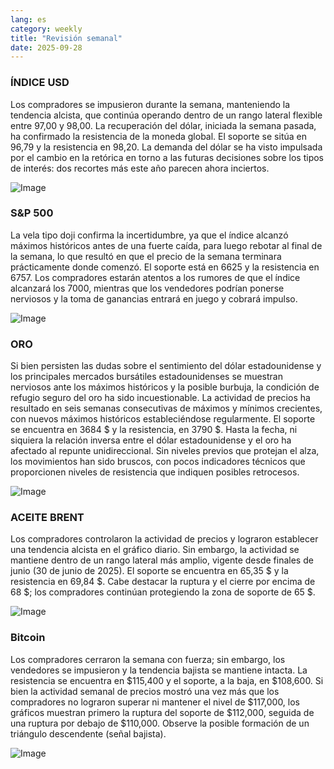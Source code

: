 ```yaml
---
lang: es
category: weekly
title: "Revisión semanal"
date: 2025-09-28
---
```


### ÍNDICE USD

Los compradores se impusieron durante la semana, manteniendo la tendencia alcista, que continúa operando dentro de un rango lateral flexible entre 97,00 y 98,00. La recuperación del dólar, iniciada la semana pasada, ha confirmado la resistencia de la moneda global. El soporte se sitúa en 96,79 y la resistencia en 98,20. La demanda del dólar se ha visto impulsada por el cambio en la retórica en torno a las futuras decisiones sobre los tipos de interés: dos recortes más este año parecen ahora inciertos.

![Image](https://markleighedu.github.io/img/Sep-2025/28-Sep-2025/usdindex.jpg)

### S&P 500

La vela tipo doji confirma la incertidumbre, ya que el índice alcanzó máximos históricos antes de una fuerte caída, para luego rebotar al final de la semana, lo que resultó en que el precio de la semana terminara prácticamente donde comenzó. El soporte está en 6625 y la resistencia en 6757. Los compradores estarán atentos a los rumores de que el índice alcanzará los 7000, mientras que los vendedores podrían ponerse nerviosos y la toma de ganancias entrará en juego y cobrará impulso.

![Image](https://markleighedu.github.io/img/Sep-2025/28-Sep-2025/sp500.jpg)

### ORO

Si bien persisten las dudas sobre el sentimiento del dólar estadounidense y los principales mercados bursátiles estadounidenses se muestran nerviosos ante los máximos históricos y la posible burbuja, la condición de refugio seguro del oro ha sido incuestionable. La actividad de precios ha resultado en seis semanas consecutivas de máximos y mínimos crecientes, con nuevos máximos históricos estableciéndose regularmente. El soporte se encuentra en 3684 $ y la resistencia, en 3790 $. Hasta la fecha, ni siquiera la relación inversa entre el dólar estadounidense y el oro ha afectado al repunte unidireccional. Sin niveles previos que protejan el alza, los movimientos han sido bruscos, con pocos indicadores técnicos que proporcionen niveles de resistencia que indiquen posibles retrocesos.

![Image](https://markleighedu.github.io/img/Sep-2025/28-Sep-2025/gold.jpg)

### ACEITE BRENT

Los compradores controlaron la actividad de precios y lograron establecer una tendencia alcista en el gráfico diario. Sin embargo, la actividad se mantiene dentro de un rango lateral más amplio, vigente desde finales de junio (30 de junio de 2025). El soporte se encuentra en 65,35 $ y la resistencia en 69,84 $. Cabe destacar la ruptura y el cierre por encima de 68 $; los compradores continúan protegiendo la zona de soporte de 65 $.

![Image](https://markleighedu.github.io/img/Sep-2025/28-Sep-2025/brentoil.jpg)

### Bitcoin

Los compradores cerraron la semana con fuerza; sin embargo, los vendedores se impusieron y la tendencia bajista se mantiene intacta. La resistencia se encuentra en $115,400 y el soporte, a la baja, en $108,600. Si bien la actividad semanal de precios mostró una vez más que los compradores no lograron superar ni mantener el nivel de $117,000, los gráficos muestran primero la ruptura del soporte de $112,000, seguida de una ruptura por debajo de $110,000. Observe la posible formación de un triángulo descendente (señal bajista).

![Image](https://markleighedu.github.io/img/Sep-2025/28-Sep-2025/bitcoin.jpg)

